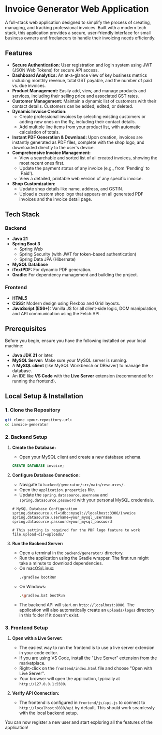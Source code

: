 # Invoice Generator Web Application

A full-stack web application designed to simplify the process of creating, managing, and tracking professional invoices. Built with a modern tech stack, this application provides a secure, user-friendly interface for small business owners and freelancers to handle their invoicing needs efficiently.

## Features

- **Secure Authentication:** User registration and login system using JWT (JSON Web Tokens) for secure API access.
- **Dashboard Analytics:** An at-a-glance view of key business metrics including monthly revenue, total GST payable, and the number of paid vs. due invoices.
- **Product Management:** Easily add, view, and manage products and services, including their selling price and associated GST rates.
- **Customer Management:** Maintain a dynamic list of customers with their contact details. Customers can be added, edited, or deleted.
- **Dynamic Invoice Creation:**
    - Create professional invoices by selecting existing customers or adding new ones on the fly, including their contact details.
    - Add multiple line items from your product list, with automatic calculation of totals.
- **Instant PDF Generation & Download:** Upon creation, invoices are instantly generated as PDF files, complete with the shop logo, and downloaded directly to the user's device.
- **Comprehensive Invoice Management:**
    - View a searchable and sorted list of all created invoices, showing the most recent ones first.
    - Update the payment status of any invoice (e.g., from 'Pending' to 'Paid').
    - View a detailed, printable web version of any specific invoice.
- **Shop Customization:**
    - Update shop details like name, address, and GSTIN.
    - Upload a custom shop logo that appears on all generated PDF invoices and the invoice detail page.

## Tech Stack

### Backend
- **Java 21**
- **Spring Boot 3**
    - Spring Web
    - Spring Security (with JWT for token-based authentication)
    - Spring Data JPA (Hibernate)
- **MySQL Database**
- **iTextPDF:** For dynamic PDF generation.
- **Gradle:** For dependency management and building the project.

### Frontend
- **HTML5**
- **CSS3:** Modern design using Flexbox and Grid layouts.
- **JavaScript (ES6+):** Vanilla JS for all client-side logic, DOM manipulation, and API communication using the Fetch API.

## Prerequisites

Before you begin, ensure you have the following installed on your local machine:
- **Java JDK 21** or later.
- **MySQL Server:** Make sure your MySQL server is running.
- A **MySQL client** (like MySQL Workbench or DBeaver) to manage the database.
- An IDE like **VS Code** with the **Live Server** extension (recommended for running the frontend).

## Local Setup & Installation

### 1. Clone the Repository

```bash
git clone <your-repository-url>
cd invoice-generator
```

### 2. Backend Setup

1.  **Create the Database:**
    - Open your MySQL client and create a new database schema.
    ```sql
    CREATE DATABASE invoice;
    ```

2.  **Configure Database Connection:**
    - Navigate to `backend/generator/src/main/resources/`.
    - Open the `application.properties` file.
    - Update the `spring.datasource.username` and `spring.datasource.password` with your personal MySQL credentials.

    ```properties
    # MySQL Database Configuration
    spring.datasource.url=jdbc:mysql://localhost:3306/invoice
    spring.datasource.username=your_mysql_username
    spring.datasource.password=your_mysql_password
    
    # This setting is required for the PDF logo feature to work
    file.upload-dir=uploads/
    ```

3.  **Run the Backend Server:**
    - Open a terminal in the `backend/generator/` directory.
    - Run the application using the Gradle wrapper. The first run might take a minute to download dependencies.
    - On macOS/Linux:
      ```bash
      ./gradlew bootRun
      ```
    - On Windows:
      ```bash
      .\gradlew.bat bootRun
      ```
    - The backend API will start on `http://localhost:8080`. The application will also automatically create an `uploads/logos` directory in this folder if it doesn't exist.

### 3. Frontend Setup

1.  **Open with a Live Server:**
    - The easiest way to run the frontend is to use a live server extension in your code editor.
    - If you are using VS Code, install the "Live Server" extension from the marketplace.
    - Right-click on the `frontend/index.html` file and choose "Open with Live Server".
    - Your browser will open the application, typically at `http://127.0.0.1:5500`.

2.  **Verify API Connection:**
    - The frontend is configured in `frontend/js/api.js` to connect to `http://localhost:8080/api` by default. This should work seamlessly with the local backend setup.

You can now register a new user and start exploring all the features of the application!
